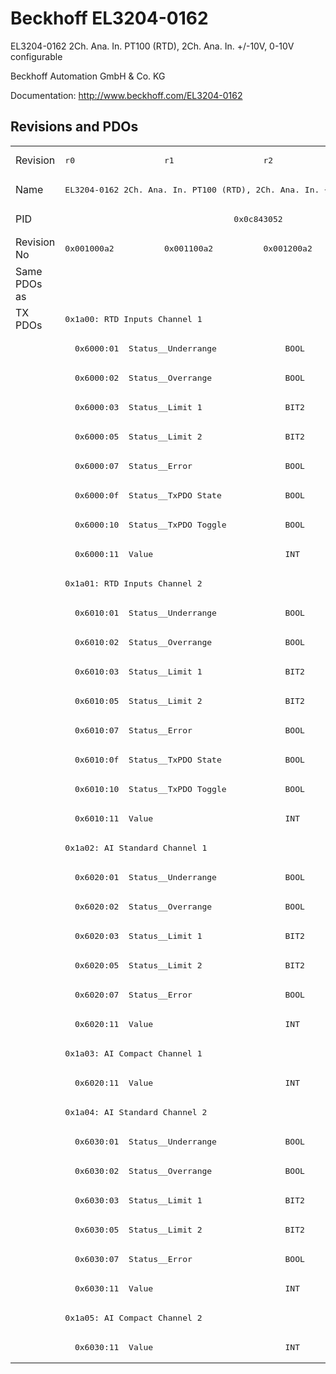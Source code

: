 # Beckhoff EL3204-0162

EL3204-0162 2Ch. Ana. In. PT100 (RTD), 2Ch. Ana. In. +/-10V, 0-10V configurable

Beckhoff Automation GmbH & Co. KG

Documentation: <a href="http://www.beckhoff.com/EL3204-0162">http://www.beckhoff.com/EL3204-0162</a>

## Revisions and PDOs
<table>
<tr >
<td class="first">Revision</td>
<td ><pre>r0</pre></td>
<td ><pre>r1</pre></td>
<td ><pre>r2</pre></td>
<td ><pre>r3</pre></td>
</tr>
<tr >
<td class="first">Name</td>
<td  colspan=4 align="center"><pre>EL3204-0162 2Ch. Ana. In. PT100 (RTD), 2Ch. Ana. In. +/-10V, 0-10V configurable</pre></td>
</tr>
<tr >
<td class="first">PID</td>
<td  colspan=4 align="center"><pre>0x0c843052</pre></td>
</tr>
<tr >
<td class="first">Revision No</td>
<td ><pre>0x001000a2</pre></td>
<td ><pre>0x001100a2</pre></td>
<td ><pre>0x001200a2</pre></td>
<td ><pre>0x001300a2</pre></td>
</tr>
<tr >
<td class="first">Same PDOs as</td>
<td  colspan=4 align="center"></td>
</tr>
<tr class="txpdo pdosection">
<td class="first" rowspan=36 valign=top>TX PDOs</td>
<td colspan=4 align="left"><pre>0x1a00: RTD Inputs Channel 1</pre></td>
<td></td>
</tr>
<tr class="txpdo">
<td class="first" colspan=4 align="left"><pre>  0x6000:01  Status__Underrange              BOOL</pre></td>
</tr>
<tr class="txpdo">
<td class="first" colspan=4 align="left"><pre>  0x6000:02  Status__Overrange               BOOL</pre></td>
</tr>
<tr class="txpdo">
<td class="first" colspan=4 align="left"><pre>  0x6000:03  Status__Limit 1                 BIT2</pre></td>
</tr>
<tr class="txpdo">
<td class="first" colspan=4 align="left"><pre>  0x6000:05  Status__Limit 2                 BIT2</pre></td>
</tr>
<tr class="txpdo">
<td class="first" colspan=4 align="left"><pre>  0x6000:07  Status__Error                   BOOL</pre></td>
</tr>
<tr class="txpdo">
<td class="first" colspan=4 align="left"><pre>  0x6000:0f  Status__TxPDO State             BOOL</pre></td>
</tr>
<tr class="txpdo">
<td class="first" colspan=4 align="left"><pre>  0x6000:10  Status__TxPDO Toggle            BOOL</pre></td>
</tr>
<tr class="txpdo">
<td class="first" colspan=4 align="left"><pre>  0x6000:11  Value                           INT</pre></td>
</tr>
<tr class="txpdo pdosection">
<td class="first" colspan=4 align="left"><pre>0x1a01: RTD Inputs Channel 2</pre></td>
</tr>
<tr class="txpdo">
<td class="first" colspan=4 align="left"><pre>  0x6010:01  Status__Underrange              BOOL</pre></td>
</tr>
<tr class="txpdo">
<td class="first" colspan=4 align="left"><pre>  0x6010:02  Status__Overrange               BOOL</pre></td>
</tr>
<tr class="txpdo">
<td class="first" colspan=4 align="left"><pre>  0x6010:03  Status__Limit 1                 BIT2</pre></td>
</tr>
<tr class="txpdo">
<td class="first" colspan=4 align="left"><pre>  0x6010:05  Status__Limit 2                 BIT2</pre></td>
</tr>
<tr class="txpdo">
<td class="first" colspan=4 align="left"><pre>  0x6010:07  Status__Error                   BOOL</pre></td>
</tr>
<tr class="txpdo">
<td class="first" colspan=4 align="left"><pre>  0x6010:0f  Status__TxPDO State             BOOL</pre></td>
</tr>
<tr class="txpdo">
<td class="first" colspan=4 align="left"><pre>  0x6010:10  Status__TxPDO Toggle            BOOL</pre></td>
</tr>
<tr class="txpdo">
<td class="first" colspan=4 align="left"><pre>  0x6010:11  Value                           INT</pre></td>
</tr>
<tr class="txpdo pdosection">
<td class="first" colspan=4 align="left"><pre>0x1a02: AI Standard Channel 1</pre></td>
</tr>
<tr class="txpdo">
<td class="first" colspan=4 align="left"><pre>  0x6020:01  Status__Underrange              BOOL</pre></td>
</tr>
<tr class="txpdo">
<td class="first" colspan=4 align="left"><pre>  0x6020:02  Status__Overrange               BOOL</pre></td>
</tr>
<tr class="txpdo">
<td class="first" colspan=4 align="left"><pre>  0x6020:03  Status__Limit 1                 BIT2</pre></td>
</tr>
<tr class="txpdo">
<td class="first" colspan=4 align="left"><pre>  0x6020:05  Status__Limit 2                 BIT2</pre></td>
</tr>
<tr class="txpdo">
<td class="first" colspan=4 align="left"><pre>  0x6020:07  Status__Error                   BOOL</pre></td>
</tr>
<tr class="txpdo">
<td class="first" colspan=4 align="left"><pre>  0x6020:11  Value                           INT</pre></td>
</tr>
<tr class="txpdo pdosection">
<td class="first" colspan=4 align="left"><pre>0x1a03: AI Compact Channel 1</pre></td>
</tr>
<tr class="txpdo">
<td class="first" colspan=4 align="left"><pre>  0x6020:11  Value                           INT</pre></td>
</tr>
<tr class="txpdo pdosection">
<td class="first" colspan=4 align="left"><pre>0x1a04: AI Standard Channel 2</pre></td>
</tr>
<tr class="txpdo">
<td class="first" colspan=4 align="left"><pre>  0x6030:01  Status__Underrange              BOOL</pre></td>
</tr>
<tr class="txpdo">
<td class="first" colspan=4 align="left"><pre>  0x6030:02  Status__Overrange               BOOL</pre></td>
</tr>
<tr class="txpdo">
<td class="first" colspan=4 align="left"><pre>  0x6030:03  Status__Limit 1                 BIT2</pre></td>
</tr>
<tr class="txpdo">
<td class="first" colspan=4 align="left"><pre>  0x6030:05  Status__Limit 2                 BIT2</pre></td>
</tr>
<tr class="txpdo">
<td class="first" colspan=4 align="left"><pre>  0x6030:07  Status__Error                   BOOL</pre></td>
</tr>
<tr class="txpdo">
<td class="first" colspan=4 align="left"><pre>  0x6030:11  Value                           INT</pre></td>
</tr>
<tr class="txpdo pdosection">
<td class="first" colspan=4 align="left"><pre>0x1a05: AI Compact Channel 2</pre></td>
</tr>
<tr class="txpdo">
<td class="first" colspan=4 align="left"><pre>  0x6030:11  Value                           INT</pre></td>
</tr>
</table>
